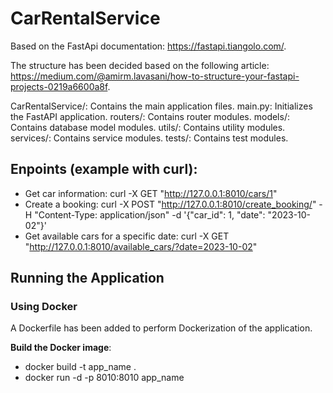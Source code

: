# CarRentalService

Based on the FastApi documentation: https://fastapi.tiangolo.com/.

The structure has been decided based on the following article: https://medium.com/@amirm.lavasani/how-to-structure-your-fastapi-projects-0219a6600a8f.

CarRentalService/: Contains the main application files.
main.py: Initializes the FastAPI application.
routers/: Contains router modules.
models/: Contains database model modules.
utils/: Contains utility modules.
services/: Contains service modules.
tests/: Contains test modules.

## Enpoints (example with curl):
- Get car information: curl -X GET "http://127.0.0.1:8010/cars/1"
- Create a booking: curl -X POST "http://127.0.0.1:8010/create_booking/" -H "Content-Type: application/json" -d '{"car_id": 1, "date": "2023-10-02"}'
- Get available cars for a specific date: curl -X GET "http://127.0.0.1:8010/available_cars/?date=2023-10-02"

## Running the Application

### Using Docker

A Dockerfile has been added to perform Dockerization of the application.

**Build the Docker image**:
- docker build -t app_name .
- docker run -d -p 8010:8010 app_name